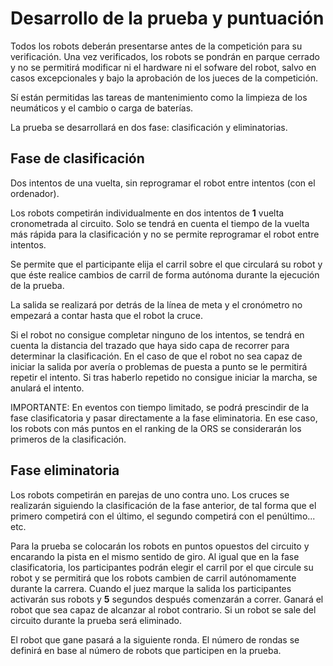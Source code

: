 # Desarrollo de la prueba y puntuación

Todos los robots deberán presentarse antes de la competición para su verificación. Una vez verificados, los robots se pondrán en parque cerrado y no se permitirá modificar ni el hardware ni el sofware del robot, salvo en casos excepcionales y bajo la aprobación de los jueces de la competición.

Sí están permitidas las tareas de mantenimiento como la limpieza de los neumáticos y el cambio o carga de baterías.

La prueba se desarrollará en dos fase: clasificación y eliminatorias.

## Fase de clasificación

Dos intentos de una vuelta, sin reprogramar el robot entre intentos (con el ordenador).


Los robots competirán individualmente en dos intentos de **1** vuelta cronometrada al circuito. Solo se tendrá en cuenta el tiempo de la vuelta más rápida para la clasificación y no se permite reprogramar el robot entre intentos.

Se permite que el participante elija el carril sobre el que circulará su robot y que éste realice cambios de carril de forma autónoma durante la ejecución de la prueba.

La salida se realizará por detrás de la línea de meta y el cronómetro no empezará a contar hasta que el robot la cruce.

Si el robot no consigue completar ninguno de los intentos, se tendrá en cuenta la distancia del trazado que haya sido capa de recorrer para determinar la clasificación. En el caso de que el robot no sea capaz de iniciar la salida por avería o problemas de puesta a punto se le permitirá repetir el intento. Si tras haberlo repetido no consigue iniciar la marcha, se anulará el intento.

IMPORTANTE: En eventos con tiempo limitado, se podrá prescindir de la fase clasificatoria y pasar directamente a la fase eliminatoria. En ese caso, los robots con más puntos en el ranking de la ORS se considerarán los primeros de la clasificación.

## Fase eliminatoria

Los robots competirán en parejas de uno contra uno. Los cruces se realizarán siguiendo la clasificación de la fase anterior, de tal forma que el primero competirá con el último, el segundo competirá con el penúltimo... etc.

Para la prueba se colocarán los robots en puntos opuestos del circuito y encarando la pista en el mismo sentido de giro. Al igual que en la fase clasificatoria, los participantes podrán elegir el carril por el que circule su robot y se permitirá que los robots cambien de carril autónomamente durante la carrera. Cuando el juez marque la salida los participantes activarán sus robots y **5** segundos después comenzarán a correr. Ganará el robot que sea capaz de alcanzar al robot contrario. Si un robot se sale del circuito durante la prueba será eliminado.

El robot que gane pasará a la siguiente ronda. El número de rondas se definirá en base al número de robots que participen en la prueba.

